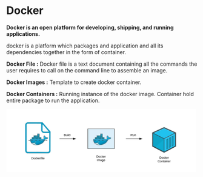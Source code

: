 # Docker

**Docker is an open platform for developing, shipping, and running applications.**

docker is a platform which packages and application and all its dependencies together in the form of container.

**Docker File :** Docker file is a text document containing all the commands the user requires to call on the command line to assemble an image.

**Docker Images :**  Template to create docker container.

**Docker Containers :** Running instance of the docker image. Container hold entire package to run the application.

<img src="Docker/0_CP98BIIBgMG2K3u5.png" width="500">

